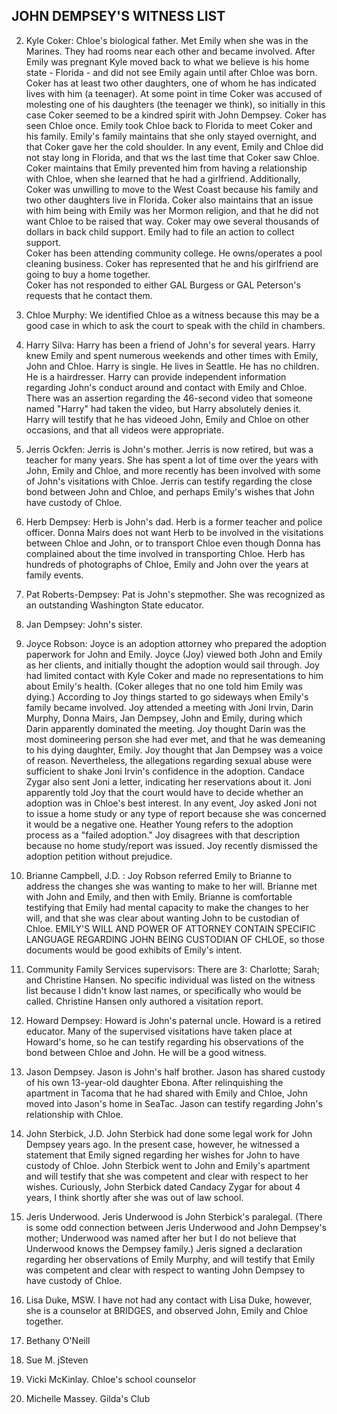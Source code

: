 ## JOHN DEMPSEY'S WITNESS LIST

2.	Kyle Coker:  Chloe's biological father.  Met Emily when she was in the Marines. They had rooms near each other and became involved.  After Emily was pregnant Kyle moved back to what we believe is his home state - Florida - and did not see Emily again until after Chloe was born.  Coker has at least two other daughters, one of whom he has indicated lives with him (a teenager).  At some point in time Coker was accused of molesting one of his daughters (the teenager we think), so initially in this case Coker seemed to be a kindred spirit with John Dempsey.  Coker has seen Chloe once.  Emily took Chloe back to Florida to meet Coker and his family.  Emily's family maintains that she only stayed overnight, and that Coker gave her the cold shoulder.  In any event, Emily and Chloe did not stay long in Florida, and that ws the last time that Coker saw Chloe.
Coker maintains that Emily prevented him from having a relationship with Chloe, when she learned that he had a girlfriend.  Additionally, Coker was unwilling to move to the West Coast because his family and two other daughters live in Florida.  Coker also maintains that an issue with him being with Emily was her Mormon religion, and that he did not want Chloe to be raised that way.
Coker may owe several thousands of dollars in back child support.  Emily had to file an action to collect support.  
Coker has been attending community college.  He owns/operates a pool cleaning business.  Coker has represented that he and his girlfriend are going to buy a home together.  
Coker has not responded to either GAL Burgess or GAL Peterson's requests that he contact them.

4.	Chloe Murphy:  We identified Chloe as a witness because this may be a good case in which to ask the court to speak with the child in chambers.

5.	Harry Silva:  Harry has been a friend of John's for several years.  Harry knew Emily and spent numerous weekends and other times with Emily, John and Chloe.  Harry is single.  He lives in Seattle.  He has no children.  He is a hairdresser.  Harry can provide independent information regarding John's conduct around and contact with Emily and Chloe.  There was an assertion regarding the 46-second video that someone named "Harry" had taken the video, but Harry absolutely denies it.  Harry will testify that he has videoed John, Emily and Chloe on other occasions, and that all videos were appropriate.

6.	Jerris Ockfen:  Jerris is John's mother.  Jerris is now retired, but was a teacher for many years.  She has spent a lot of time over the years with John, Emily and Chloe, and more recently has been involved with some of John's visitations with Chloe.  Jerris can testify regarding the close bond between John and Chloe, and perhaps Emily's wishes that John have custody of Chloe.

7.	Herb Dempsey:  Herb is John's dad.  Herb is a former teacher and police officer.  Donna Mairs does not want Herb to be involved in the visitations between Chloe and John, or to transport Chloe even though Donna has complained about the time involved in transporting Chloe.  Herb has hundreds of photographs of Chloe, Emily and John over the years at family events.  

8.	Pat Roberts-Dempsey:  Pat is John's stepmother.  She was recognized as an outstanding Washington State educator.  

9.	Jan Dempsey:  John's sister.

10.	Joyce Robson:  Joyce is an adoption attorney who prepared the adoption paperwork for John and Emily.  Joyce (Joy) viewed both John and Emily as her clients, and initially thought the adoption would sail through.  Joy had limited contact with Kyle Coker and made no representations to him about Emily's health.  (Coker alleges that no one told him Emily was dying.)   According to Joy things started to go sideways when Emily's family became involved.  Joy attended a meeting with Joni Irvin, Darin Murphy, Donna Mairs, Jan Dempsey, John and Emily, during which Darin apparently dominated the meeting.  Joy thought Darin was the most domineering person she had ever met, and that he was demeaning to his dying daughter, Emily.  Joy thought that Jan Dempsey was a voice of reason.  Nevertheless, the allegations regarding sexual abuse were sufficient to shake Joni Irvin's confidence in the adoption.  Candace Zygar also sent Joni a letter, indicating her reservations about it.  Joni apparently told Joy that the court would have to decide whether an adoption was in Chloe's best interest.  In any event, Joy asked Joni not to issue a home study or any type of report because she was concerned it would be a negative one.
Heather Young refers to the adoption process as a "failed adoption."  Joy disagrees with that description because no home study/report was issued.   Joy recently dismissed the adoption petition without prejudice.

11. Brianne Campbell, J.D. :  Joy Robson referred Emily to Brianne to address the changes she was wanting to make to her will.  Brianne met with John and Emily, and then with Emily.  Brianne is comfortable testifying that Emily had mental capacity to make the changes to her will, and that she was clear about wanting John to be custodian of Chloe.  EMILY'S WILL AND POWER OF ATTORNEY CONTAIN SPECIFIC LANGUAGE REGARDING JOHN BEING CUSTODIAN OF CHLOE, so those documents would be good exhibits of Emily's intent.  

12.  Community Family Services supervisors:  There are 3:  Charlotte; Sarah; and Christine Hansen.  No specific individual was listed on the witness list because I didn't know last names, or specifically who would be called.  Christine Hansen only authored a visitation report.

13.	Howard Dempsey:  Howard is John's paternal uncle.  Howard is a retired educator.  Many of the supervised visitations have taken place at Howard's home, so he can testify regarding his observations of the bond between Chloe and John.  He will be a good witness.

14.	Jason Dempsey.  Jason is John's half brother.  Jason has shared custody of his own 13-year-old daughter Ebona.  After relinquishing the apartment in Tacoma that he had shared with Emily and Chloe, John moved into Jason's home in SeaTac.  Jason can testify regarding John's relationship with Chloe.

15.	John Sterbick, J.D.  John Sterbick had done some legal work for John Dempsey years ago.  In the present case, however, he witnessed a statement that Emily signed regarding her wishes for John to have custody of Chloe.   John Sterbick went to John and Emily's apartment and will testify that she was competent and clear with respect to her wishes.  Curiously, John Sterbick dated Candacy Zygar for about 4 years, I think shortly after she was out of law school.

16.	Jeris Underwood.  Jeris Underwood is John Sterbick's paralegal.  (There is some odd connection between Jeris Underwood and John Dempsey's mother; Underwood was named after her but I do not believe that Underwood knows the Dempsey family.)  Jeris signed a declaration regarding her observations of Emily Murphy, and will testify that Emily was competent and clear with respect to wanting John Dempsey to have custody of Chloe.

18.	Lisa Duke, MSW.   I have not had any contact with Lisa Duke, however, she is a counselor at BRIDGES, and observed John, Emily and Chloe together.

19.	Bethany O'Neill

20.	Sue M. jSteven

21.	Vicki McKinlay.  Chloe's school counselor

22.	Michelle Massey.  Gilda's Club


